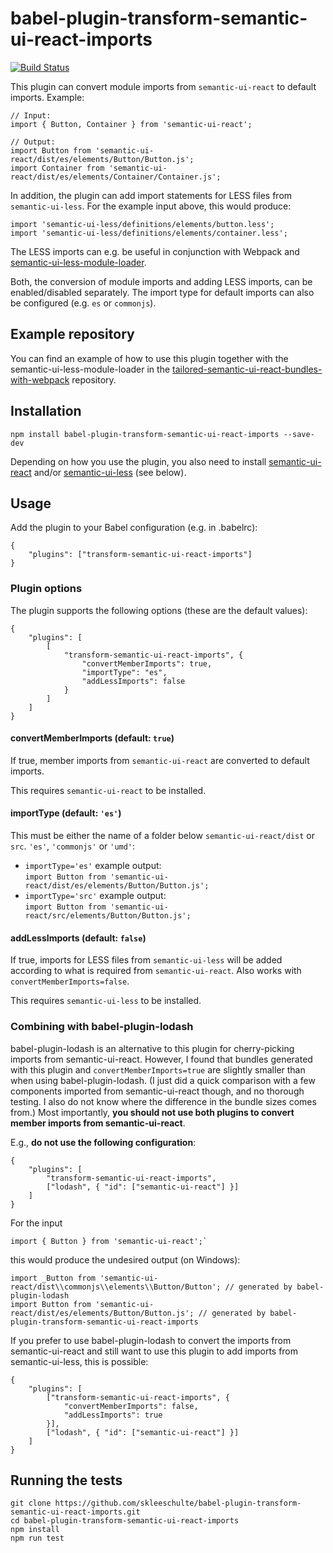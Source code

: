 # babel-plugin-transform-semantic-ui-react-imports

[![Build Status](https://travis-ci.org/skleeschulte/babel-plugin-transform-semantic-ui-react-imports.svg?branch=master)](https://travis-ci.org/skleeschulte/babel-plugin-transform-semantic-ui-react-imports)

This plugin can convert module imports from `semantic-ui-react` to default imports. Example:

    // Input:
    import { Button, Container } from 'semantic-ui-react';

    // Output:
    import Button from 'semantic-ui-react/dist/es/elements/Button/Button.js';
    import Container from 'semantic-ui-react/dist/es/elements/Container/Container.js';

In addition, the plugin can add import statements for LESS files from `semantic-ui-less`. For the example input above, this would produce:

    import 'semantic-ui-less/definitions/elements/button.less';
    import 'semantic-ui-less/definitions/elements/container.less';

The LESS imports can e.g. be useful in conjunction with Webpack and [semantic-ui-less-module-loader](https://www.npmjs.com/package/semantic-ui-less-module-loader).

Both, the conversion of module imports and adding LESS imports, can be enabled/disabled separately. The import type for default imports can also be configured (e.g. `es` or `commonjs`).

## Example repository

You can find an example of how to use this plugin together with the
semantic-ui-less-module-loader in the
[tailored-semantic-ui-react-bundles-with-webpack](https://github.com/skleeschulte/tailored-semantic-ui-react-bundles-with-webpack)
repository.

## Installation

    npm install babel-plugin-transform-semantic-ui-react-imports --save-dev

Depending on how you use the plugin, you also need to install [semantic-ui-react](https://www.npmjs.com/package/semantic-ui-react) and/or [semantic-ui-less](https://www.npmjs.com/package/semantic-ui-less) (see below).

## Usage

Add the plugin to your Babel configuration (e.g. in .babelrc):

    {
        "plugins": ["transform-semantic-ui-react-imports"]
    }

### Plugin options

The plugin supports the following options (these are the default values):

    {
        "plugins": [
            [
                "transform-semantic-ui-react-imports", {
                    "convertMemberImports": true,
                    "importType": "es",
                    "addLessImports": false
                }
            ]
        ]
    }

#### convertMemberImports (default: `true`)

If true, member imports from `semantic-ui-react` are converted to default imports.

This requires `semantic-ui-react` to be installed.

#### importType (default: `'es'`)

This must be either the name of a folder below `semantic-ui-react/dist` or `src`. `'es'`, `'commonjs'` or `'umd'`:

- `importType='es'` example output:  
  `import Button from 'semantic-ui-react/dist/es/elements/Button/Button.js';`
- `importType='src'` example output:  
  `import Button from 'semantic-ui-react/src/elements/Button/Button.js';`

#### addLessImports (default: `false`)

If true, imports for LESS files from `semantic-ui-less` will be added according to what is required from `semantic-ui-react`. Also works with `convertMemberImports=false`.

This requires `semantic-ui-less` to be installed.

### Combining with babel-plugin-lodash

babel-plugin-lodash is an alternative to this plugin for cherry-picking
imports from semantic-ui-react. However, I found that bundles generated
with this plugin and `convertMemberImports=true` are slightly smaller
than when using babel-plugin-lodash. (I just did a quick comparison with
a few components imported from semantic-ui-react though, and no thorough
testing. I also do not know where the difference in the bundle sizes
comes from.) Most importantly, **you should not use both plugins to
convert member imports from semantic-ui-react**.

E.g., **do not use the following configuration**:

    {
        "plugins": [
            "transform-semantic-ui-react-imports",
            ["lodash", { "id": ["semantic-ui-react"] }]
        ]
    }

For the input

    import { Button } from 'semantic-ui-react';`

this would produce the undesired output (on Windows):

    import _Button from 'semantic-ui-react/dist\\commonjs\\elements\\Button/Button'; // generated by babel-plugin-lodash
    import Button from 'semantic-ui-react/dist/es/elements/Button/Button.js'; // generated by babel-plugin-transform-semantic-ui-react-imports

If you prefer to use babel-plugin-lodash to convert the imports from
semantic-ui-react and still want to use this plugin to add imports from
semantic-ui-less, this is possible:

    {
        "plugins": [
            ["transform-semantic-ui-react-imports", {
                "convertMemberImports": false,
                "addLessImports": true
            }],
            ["lodash", { "id": ["semantic-ui-react"] }]
        ]
    }

## Running the tests

    git clone https://github.com/skleeschulte/babel-plugin-transform-semantic-ui-react-imports.git
    cd babel-plugin-transform-semantic-ui-react-imports
    npm install
    npm run test
